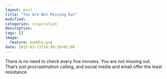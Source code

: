 ```yaml
---
layout: post
title: "You Are Not Missing Out"
modified:
categories: inspiration
description:
tags: []
image:
  feature: buddha.png
date: 2015-03-11T14:49:16+01:00
---
```


There is no need to check every five minutes. You are not missing out. That’s just procrastination calling, and social media and email offer the least resistance.
